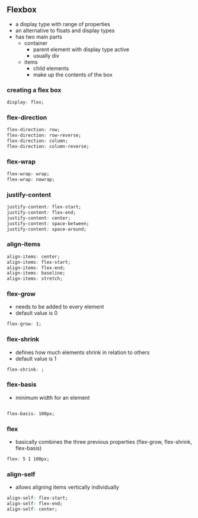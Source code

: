 ## Flexbox
- a display type with range of properties
- an alternative to floats and display types
- has two main parts
    - container
        - parent element with display type active
        - usually div
    - items
        - child elements
        - make up the contents of the box

### creating a flex box
```css
display: flex;
```

### flex-direction
```css
flex-direction: row;
flex-direction: row-reverse;
flex-direction: column;
flex-direction: column-reverse;
```

### flex-wrap
```css
flex-wrap: wrap;
flex-wrap: nowrap;
```

### justify-content
```css
justify-content: flex-start;
justify-content: flex-end;
justify-content: center;
justify-content: space-between;
justify-content: space-around;
```

### align-items
```css
align-items: center;
align-items: flex-start;
align-items: flex-end;
align-items: baseline;
align-items: stretch;
```

### flex-grow
- needs to be added to every element
- default value is 0
```css
flex-grow: 1;
```

### flex-shrink
- defines how much elements shrink in relation to others
- default value is 1
```css
flex-shrink: ;
```

### flex-basis
- minimum width for an element
```css

flex-basis: 100px;
```
### flex
- basically combines the three previous properties (flex-grow, flex-shrink, flex-basis)
```css
flex: 5 1 100px;
```
    
### align-self
- allows aligning items vertically individually
```css
align-self: flex-start;
align-self: flex-end;
align-self: center;
```